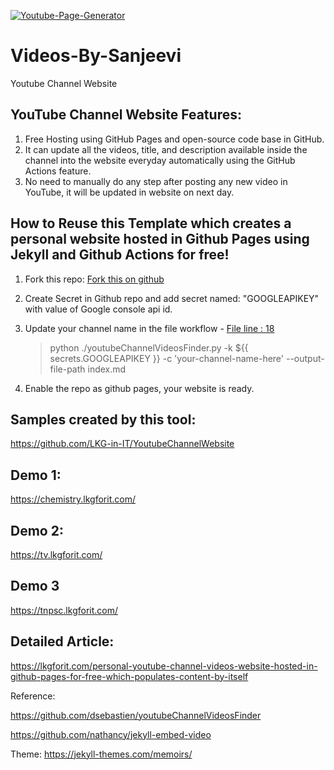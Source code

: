 [![Youtube-Page-Generator](https://github.com/SSanjeevi/YoutubeChannelWebsite/actions/workflows/main.yml/badge.svg)](https://github.com/SSanjeevi/YoutubeChannelWebsite/actions/workflows/main.yml)

# Videos-By-Sanjeevi
Youtube Channel Website

## YouTube Channel Website Features:
1. Free Hosting using GitHub Pages and open-source code base in GitHub.
2. It can update all the videos, title, and description available inside the channel into the website everyday automatically using the GitHub Actions feature.
2. No need to manually do any step after posting any new video in YouTube, it will be updated in website on next day.

## How to Reuse this Template which creates a personal website hosted in Github Pages using Jekyll and Github Actions for free!

1. Fork this repo: [Fork this on github](https://github.com/SSanjeevi/YoutubeChannelWebsite/fork)

2. Create Secret in Github repo and add secret named: "GOOGLEAPIKEY" with value of Google console api id.
3. Update your channel name in the file workflow - [File line : 18](https://github.com/SSanjeevi/YoutubeChannelWebsite/blob/gh-pages/.github/workflows/main.yml)
     > python ./youtubeChannelVideosFinder.py -k ${{ secrets.GOOGLEAPIKEY }} -c 'your-channel-name-here' --output-file-path index.md

3. Enable the repo as github pages, your website is ready.


## Samples created by this tool:
https://github.com/LKG-in-IT/YoutubeChannelWebsite

## Demo 1:
https://chemistry.lkgforit.com/

## Demo 2:
https://tv.lkgforit.com/

## Demo 3
https://tnpsc.lkgforit.com/

## Detailed Article:
https://lkgforit.com/personal-youtube-channel-videos-website-hosted-in-github-pages-for-free-which-populates-content-by-itself


Reference:

https://github.com/dsebastien/youtubeChannelVideosFinder

https://github.com/nathancy/jekyll-embed-video

Theme:
https://jekyll-themes.com/memoirs/
